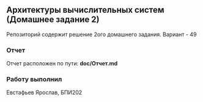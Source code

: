 ## Архитектуры вычислительных систем (Домашнее задание 2)

Репозиторий содержит решение 2ого домашнего задания. Вариант - 49

### Отчет

Отчет расположен по пути: **doc/Отчет.md**

### Работу выполнил

Евстафьев Ярослав, БПИ202
